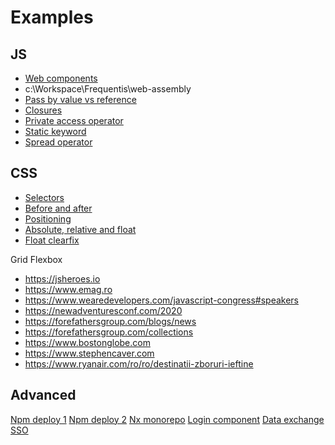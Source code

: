 # Examples

## JS

- [Web components](https://stackblitz.com/edit/js-dfkmhn?file=index.js)
- c:\Workspace\Frequentis\web-assembly
- [Pass by value vs reference](https://stackblitz.com/edit/js-dt9f3j?file=index.js)
- [Closures](https://stackblitz.com/edit/js-yfdkcb?file=index.js)
- [Private access operator](href="https://stackblitz.com/edit/js-pd8tsd")
- [Static keyword](href="https://stackblitz.com/edit/js-pd8tsd")
- [Spread operator](https://stackblitz.com/edit/js-jssa3t)


## CSS

- [Selectors](https://stackblitz.com/edit/js-naebxy)
- [Before and after](https://stackblitz.com/edit/js-pn45j6)
- [Positioning](https://stackblitz.com/edit/web-platform-d28us6)
- [Absolute, relative and float](https://stackblitz.com/edit/web-platform-ftogmz)
- [Float clearfix](https://stackblitz.com/edit/web-platform-zfmawu)



Grid
Flexbox

- https://jsheroes.io
- https://www.emag.ro
- https://www.wearedevelopers.com/javascript-congress#speakers
- https://newadventuresconf.com/2020
- https://forefathersgroup.com/blogs/news
- https://forefathersgroup.com/collections
- https://www.bostonglobe.com
- https://www.stephencaver.com
- https://www.ryanair.com/ro/ro/destinatii-zboruri-ieftine

## Advanced

[Npm deploy 1](https://github.com/xdanradu/bits-utils)
[Npm deploy 2](https://github.com/xdanradu/add-snow)
[Nx monorepo](https://github.com/xdanradu/kafka-based-architecture)
[Login component](https://github.com/xdanradu/custom-form-controls)
[Data exchange SSO](https://github.com/xdanradu/saml-sso-oauth)
